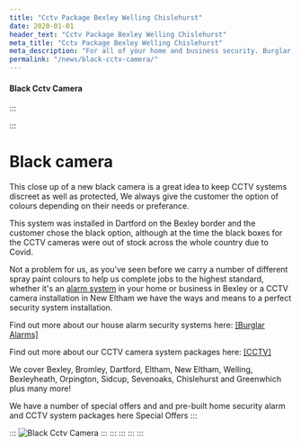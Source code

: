 ```yaml
---
title: "Cctv Package Bexley Welling Chislehurst"
date: 2020-01-01
header_text: "Cctv Package Bexley Welling Chislehurst"
meta_title: "Cctv Package Bexley Welling Chislehurst"
meta_description: "For all of your home and business security. Burglar Alarm Servicing, Burglar Alarm Installation, Alarm Battery and CCTV. Call 020 8302 4065 or email us."
permalink: "/news/black-cctv-camera/"
---
```


#### Black Cctv Camera

:::

::: 
# Black camera

This close up of a new black camera is a great idea to keep CCTV systems discreet as well as protected, We always give the customer the option of colours depending on their needs or preferance.

This system was installed in Dartford on the Bexley border and the customer chose the black option, although at the time the black boxes for the CCTV cameras were out of stock across the whole country due to Covid.

Not a problem for us, as you\'ve seen before we carry a number of different spray paint colours to help us complete jobs to the highest standard, whether it\'s an [alarm system](../categories/burglar-alarms.php.html) in your home or business in Bexley or a CCTV camera installation in New Eltham we have the ways and means to a perfect security system installation.

Find out more about our house alarm security systems here: [[Burglar Alarms]](../categories/burglar-alarms.php.html)

Find out more about our CCTV camera system packages here: [[CCTV]](../categories/cctv.php.html)

We cover Bexley, Bromley, Dartford, Eltham, New Eltham, Welling, Bexleyheath, Orpington, Sidcup, Sevenoaks, Chislehurst and Greenwhich plus many more!

We have a number of special offers and and pre-built home security alarm and CCTV system packages here Special Offers
:::

::: 
![Black Cctv Camera](https://res.cloudinary.com/kbs/image/upload/mdjexqwntvvo93crzbyc.jpg)
:::
:::
:::
:::
:::